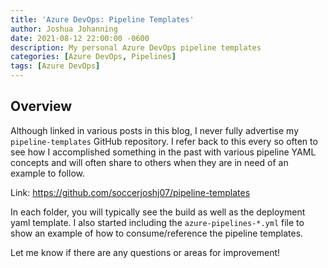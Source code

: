 ```yaml
---
title: 'Azure DevOps: Pipeline Templates'
author: Joshua Johanning
date: 2021-08-12 22:00:00 -0600
description: My personal Azure DevOps pipeline templates
categories: [Azure DevOps, Pipelines]
tags: [Azure DevOps]
---
```


## Overview

Although linked in various posts in this blog, I never fully advertise my `pipeline-templates` GitHub repository. I refer back to this every so often to see how I accomplished something in the past with various pipeline YAML concepts and will often share to others when they are in need of an example to follow.

Link: https://github.com/soccerjoshj07/pipeline-templates

In each folder, you will typically see the build as well as the deployment yaml template. I also started including the `azure-pipelines-*.yml` file to show an example of how to consume/reference the pipeline templates.

Let me know if there are any questions or areas for improvement!
